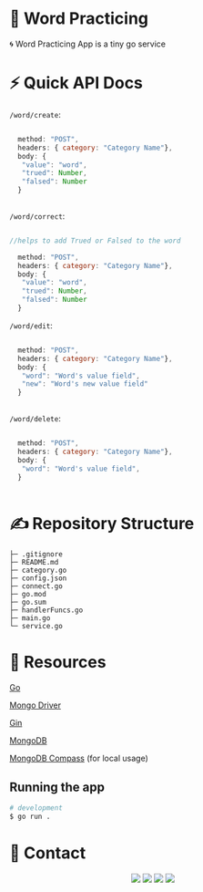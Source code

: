# 🤖 Word Practicing


 🌀 Word Practicing App is a tiny go service


# ⚡ Quick API Docs

`/word/create`: 

```js

  method: "POST",
  headers: { category: "Category Name"},
  body: {  
   "value": "word",
   "trued": Number,
   "falsed": Number
  }
  
  ```
  
  `/word/correct`: 

```js

//helps to add Trued or Falsed to the word

  method: "POST",
  headers: { category: "Category Name"},
  body: {  
   "value": "word",
   "trued": Number,
   "falsed": Number
  }
  ```
  
 
  
 `/word/edit`: 

```js

  method: "POST",
  headers: { category: "Category Name"},
  body: {  
   "word": "Word's value field",
   "new": "Word's new value field"
  }
  
  ```
  
  
 `/word/delete`: 

```js

  method: "POST",
  headers: { category: "Category Name"},
  body: {  
   "word": "Word's value field",
  }
  
  ```
  
  
# ✍️ Repository Structure 

```
├─ .gitignore
├─ README.md
├─ category.go
├─ config.json
├─ connect.go
├─ go.mod
├─ go.sum
├─ handlerFuncs.go
├─ main.go
└─ service.go
```

# 🔗 Resources

[Go](https://go.dev/)

[Mongo Driver](https://pkg.go.dev/go.mongodb.org/mongo-driver@v1.11.1)

[Gin](https://pkg.go.dev/github.com/gin-gonic/gin@v1.8.1)

[MongoDB](https://www.mongodb.com/)

[MongoDB Compass](https://www.mongodb.com/products/compass) (for local usage)

## Running the app

```bash
# development
$ go run .

```


# 📱 Contact

<div align="center">
<a href="https://github.com/Noirrs" target="_blank"><img src="https://img.shields.io/badge/Noirrs%20-191717.svg?&style=for-the-badge&logo=github&logoColor=white"></a>
<a href="https://discord.com/users/922078187788308510" target="_blank"><img src="https://shields.io/badge/Noir-111111.svg?&style=for-the-badge&logo=discord"></a>
<a href="https://www.npmjs.com/~noirr" target="_blank"><img src="https://shields.io/badge/Noirr-111111.svg?&style=for-the-badge&logo=npm"></a>
<a href="https://open.spotify.com/user/oitziwwbyioezmtmfndiu3qqw" target= "_blank"><img src="https://img.shields.io/badge/Spotify%20-1ed760.svg?&style=for-the-badge&logo=spotify&logoColor=black"></a>
  </div>

